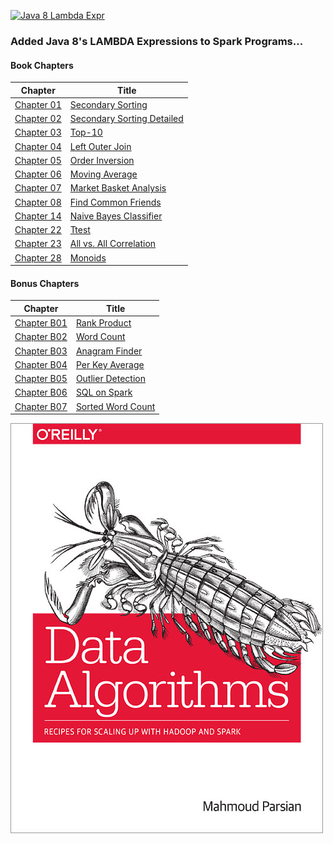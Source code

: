 [![Java 8 Lambda Expr](http://img.viralpatel.net/2014/01/java-lambda-expression.png)]()

### Added Java 8's LAMBDA Expressions to Spark Programs...

#### Book Chapters

Chapter                                                      | Title                                      |
------------------------------------------------------------ | ------------------------------------------ | 
[Chapter 01](../src/main/java/org/dataalgorithms/chap01/)    | [Secondary Sorting](../src/main/java/org/dataalgorithms/chap01/)                         | 
[Chapter 02](../src/main/java/org/dataalgorithms/chap02/)    | [Secondary Sorting Detailed](../src/main/java/org/dataalgorithms/chap02/)                         | 
[Chapter 03](../src/main/java/org/dataalgorithms/chap03/)    | [Top-10](../src/main/java/org/dataalgorithms/chap03/)                         | 
[Chapter 04](../src/main/java/org/dataalgorithms/chap04/)    | [Left Outer Join](../src/main/java/org/dataalgorithms/chap04/)                         | 
[Chapter 05](../src/main/java/org/dataalgorithms/chap05/)    | [Order Inversion](../src/main/java/org/dataalgorithms/chap05/)                         | 
[Chapter 06](../src/main/java/org/dataalgorithms/chap06/)    | [Moving Average](../src/main/java/org/dataalgorithms/chap06/)                         | 
[Chapter 07](../src/main/java/org/dataalgorithms/chap07/)    | [Market Basket Analysis](../src/main/java/org/dataalgorithms/chap07/)                         | 
[Chapter 08](../src/main/java/org/dataalgorithms/chap08/)    | [Find Common Friends](../src/main/java/org/dataalgorithms/chap08/)                         | 
[Chapter 14](../src/main/java/org/dataalgorithms/chap14/)    | [Naive Bayes Classifier](../src/main/java/org/dataalgorithms/chap14/)                         | 
[Chapter 22](../src/main/java/org/dataalgorithms/chap22/)    | [Ttest](../src/main/java/org/dataalgorithms/chap22/)                         | 
[Chapter 23](../src/main/java/org/dataalgorithms/chap23/)    | [All vs. All Correlation](../src/main/java/org/dataalgorithms/chap23/)                         | 
[Chapter 28](../src/main/java/org/dataalgorithms/chap28/)    | [Monoids](../src/main/java/org/dataalgorithms/chap28/)                         | 


#### Bonus Chapters

Chapter                                                                          | Title                                      |
-------------------------------------------------------------------------------- | ------------------------------------------ | 
[Chapter B01](../src/main/java/org/dataalgorithms/bonus/rankproduct/)            | [Rank Product](../src/main/java/org/dataalgorithms/bonus/rankproduct/)                         | 
[Chapter B02](../src/main/java/org/dataalgorithms/bonus/wordcount/)              | [Word Count](../src/main/java/org/dataalgorithms/bonus/wordcount/)                         | 
[Chapter B03](../src/main/java/org/dataalgorithms/bonus/anagram/)                | [Anagram Finder](../src/main/java/org/dataalgorithms/bonus/anagram/)                         | 
[Chapter B04](../src/main/java/org/dataalgorithms/bonus/perkeyaverage/)          | [Per Key Average](../src/main/java/org/dataalgorithms/bonus/perkeyaverage/)                         | 
[Chapter B05](../src/main/java/org/dataalgorithms/bonus/outlierdetection/spark/) | [Outlier Detection](../src/main/java/org/dataalgorithms/bonus/outlierdetection/spark/)                         | 
[Chapter B06](../src/main/java/org/dataalgorithms/bonus/sql/)                    | [SQL on Spark](../src/main/java/org/dataalgorithms/bonus/sql/)                         | 
[Chapter B07](../src/main/java/org/dataalgorithms/bonus/sortedwordcount/)        | [Sorted Word Count](../src/main/java/org/dataalgorithms/bonus/sortedwordcount/)                         | 


[![Data Algorithms book](./large-image.jpg)](http://shop.oreilly.com/product/0636920033950.do)

